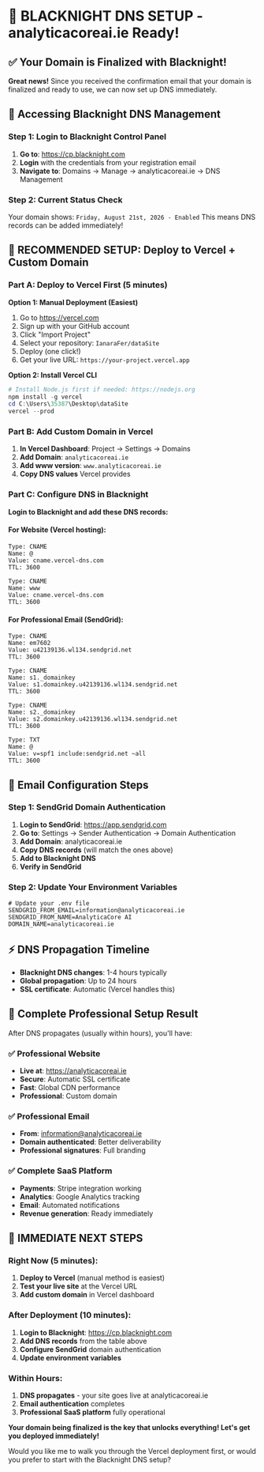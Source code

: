 # 🎉 BLACKNIGHT DNS SETUP - analyticacoreai.ie Ready!

## ✅ Your Domain is Finalized with Blacknight!

**Great news!** Since you received the confirmation email that your domain is finalized and ready to use, we can now set up DNS immediately.

## 🔧 Accessing Blacknight DNS Management

### Step 1: Login to Blacknight Control Panel
1. **Go to**: https://cp.blacknight.com
2. **Login** with the credentials from your registration email
3. **Navigate to**: Domains → Manage → analyticacoreai.ie → DNS Management

### Step 2: Current Status Check
Your domain shows: `Friday, August 21st, 2026 - Enabled`
This means DNS records can be added immediately!

## 🚀 RECOMMENDED SETUP: Deploy to Vercel + Custom Domain

### Part A: Deploy to Vercel First (5 minutes)

**Option 1: Manual Deployment (Easiest)**
1. Go to https://vercel.com
2. Sign up with your GitHub account
3. Click "Import Project"
4. Select your repository: `IanaraFer/dataSite`
5. Deploy (one click!)
6. Get your live URL: `https://your-project.vercel.app`

**Option 2: Install Vercel CLI**
```powershell
# Install Node.js first if needed: https://nodejs.org
npm install -g vercel
cd C:\Users\35387\Desktop\dataSite
vercel --prod
```

### Part B: Add Custom Domain in Vercel
1. **In Vercel Dashboard**: Project → Settings → Domains
2. **Add Domain**: `analyticacoreai.ie`
3. **Add www version**: `www.analyticacoreai.ie`
4. **Copy DNS values** Vercel provides

### Part C: Configure DNS in Blacknight

**Login to Blacknight and add these DNS records:**

#### For Website (Vercel hosting):
```
Type: CNAME
Name: @
Value: cname.vercel-dns.com
TTL: 3600

Type: CNAME  
Name: www
Value: cname.vercel-dns.com
TTL: 3600
```

#### For Professional Email (SendGrid):
```
Type: CNAME
Name: em7602
Value: u42139136.wl134.sendgrid.net
TTL: 3600

Type: CNAME
Name: s1._domainkey
Value: s1.domainkey.u42139136.wl134.sendgrid.net
TTL: 3600

Type: CNAME
Name: s2._domainkey
Value: s2.domainkey.u42139136.wl134.sendgrid.net
TTL: 3600

Type: TXT
Name: @
Value: v=spf1 include:sendgrid.net ~all
TTL: 3600
```

## 📧 Email Configuration Steps

### Step 1: SendGrid Domain Authentication
1. **Login to SendGrid**: https://app.sendgrid.com
2. **Go to**: Settings → Sender Authentication → Domain Authentication
3. **Add Domain**: analyticacoreai.ie
4. **Copy DNS records** (will match the ones above)
5. **Add to Blacknight DNS**
6. **Verify in SendGrid**

### Step 2: Update Your Environment Variables
```env
# Update your .env file
SENDGRID_FROM_EMAIL=information@analyticacoreai.ie
SENDGRID_FROM_NAME=AnalyticaCore AI
DOMAIN_NAME=analyticacoreai.ie
```

## ⚡ DNS Propagation Timeline

- **Blacknight DNS changes**: 1-4 hours typically
- **Global propagation**: Up to 24 hours
- **SSL certificate**: Automatic (Vercel handles this)

## 🎯 Complete Professional Setup Result

After DNS propagates (usually within hours), you'll have:

### ✅ Professional Website
- **Live at**: https://analyticacoreai.ie
- **Secure**: Automatic SSL certificate
- **Fast**: Global CDN performance
- **Professional**: Custom domain

### ✅ Professional Email
- **From**: information@analyticacoreai.ie
- **Domain authenticated**: Better deliverability
- **Professional signatures**: Full branding

### ✅ Complete SaaS Platform
- **Payments**: Stripe integration working
- **Analytics**: Google Analytics tracking
- **Email**: Automated notifications
- **Revenue generation**: Ready immediately

## 🚀 IMMEDIATE NEXT STEPS

### Right Now (5 minutes):
1. **Deploy to Vercel** (manual method is easiest)
2. **Test your live site** at the Vercel URL
3. **Add custom domain** in Vercel dashboard

### After Deployment (10 minutes):
1. **Login to Blacknight**: https://cp.blacknight.com
2. **Add DNS records** from the table above
3. **Configure SendGrid** domain authentication
4. **Update environment variables**

### Within Hours:
1. **DNS propagates** - your site goes live at analyticacoreai.ie
2. **Email authentication** completes
3. **Professional SaaS platform** fully operational

**Your domain being finalized is the key that unlocks everything! Let's get you deployed immediately!**

Would you like me to walk you through the Vercel deployment first, or would you prefer to start with the Blacknight DNS setup?
